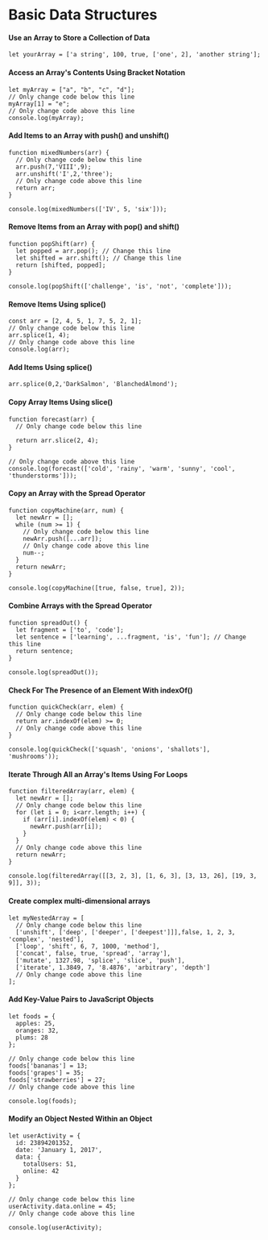 # Basic Data Structures

#### Use an Array to Store a Collection of Data
```
let yourArray = ['a string', 100, true, ['one', 2], 'another string'];
```

#### Access an Array's Contents Using Bracket Notation
```
let myArray = ["a", "b", "c", "d"];
// Only change code below this line
myArray[1] = "e";
// Only change code above this line
console.log(myArray);
```

#### Add Items to an Array with push() and unshift()
```
function mixedNumbers(arr) {
  // Only change code below this line
  arr.push(7,'VIII',9);
  arr.unshift('I',2,'three');
  // Only change code above this line
  return arr;
}

console.log(mixedNumbers(['IV', 5, 'six']));
```

#### Remove Items from an Array with pop() and shift()
```
function popShift(arr) {
  let popped = arr.pop(); // Change this line
  let shifted = arr.shift(); // Change this line
  return [shifted, popped];
}

console.log(popShift(['challenge', 'is', 'not', 'complete']));
```

#### Remove Items Using splice()
```
const arr = [2, 4, 5, 1, 7, 5, 2, 1];
// Only change code below this line
arr.splice(1, 4);
// Only change code above this line
console.log(arr);
```

#### Add Items Using splice()
```
arr.splice(0,2,'DarkSalmon', 'BlanchedAlmond');
```

#### Copy Array Items Using slice()
```
function forecast(arr) {
  // Only change code below this line

  return arr.slice(2, 4);
}

// Only change code above this line
console.log(forecast(['cold', 'rainy', 'warm', 'sunny', 'cool', 'thunderstorms']));
```

#### Copy an Array with the Spread Operator
```
function copyMachine(arr, num) {
  let newArr = [];
  while (num >= 1) {
    // Only change code below this line
    newArr.push([...arr]);
    // Only change code above this line
    num--;
  }
  return newArr;
}

console.log(copyMachine([true, false, true], 2));
```

#### Combine Arrays with the Spread Operator
```
function spreadOut() {
  let fragment = ['to', 'code'];
  let sentence = ['learning', ...fragment, 'is', 'fun']; // Change this line
  return sentence;
}

console.log(spreadOut());
```

#### Check For The Presence of an Element With indexOf()
```
function quickCheck(arr, elem) {
  // Only change code below this line
  return arr.indexOf(elem) >= 0;
  // Only change code above this line
}

console.log(quickCheck(['squash', 'onions', 'shallots'], 'mushrooms'));
```

#### Iterate Through All an Array's Items Using For Loops
```
function filteredArray(arr, elem) {
  let newArr = [];
  // Only change code below this line
  for (let i = 0; i<arr.length; i++) {
    if (arr[i].indexOf(elem) < 0) {
      newArr.push(arr[i]);
    }
  }
  // Only change code above this line
  return newArr;
}

console.log(filteredArray([[3, 2, 3], [1, 6, 3], [3, 13, 26], [19, 3, 9]], 3));
```

#### Create complex multi-dimensional arrays
```
let myNestedArray = [
  // Only change code below this line
  ['unshift', ['deep', ['deeper', ['deepest']]],false, 1, 2, 3, 'complex', 'nested'],
  ['loop', 'shift', 6, 7, 1000, 'method'],
  ['concat', false, true, 'spread', 'array'],
  ['mutate', 1327.98, 'splice', 'slice', 'push'],
  ['iterate', 1.3849, 7, '8.4876', 'arbitrary', 'depth']
  // Only change code above this line
];
```

#### Add Key-Value Pairs to JavaScript Objects
```
let foods = {
  apples: 25,
  oranges: 32,
  plums: 28
};

// Only change code below this line
foods['bananas'] = 13;
foods['grapes'] = 35;
foods['strawberries'] = 27;
// Only change code above this line

console.log(foods);
```

#### Modify an Object Nested Within an Object
```
let userActivity = {
  id: 23894201352,
  date: 'January 1, 2017',
  data: {
    totalUsers: 51,
    online: 42
  }
};

// Only change code below this line
userActivity.data.online = 45;
// Only change code above this line

console.log(userActivity);
```
